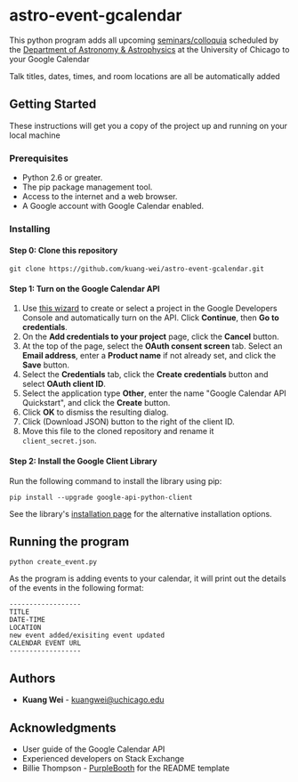 # astro-event-gcalendar

This python program adds all upcoming [seminars/colloquia](http://astro.uchicago.edu/events/index.php) scheduled by the [Department of Astronomy & Astrophysics](http://astro.uchicago.edu) at the University of Chicago to your Google Calendar

Talk titles, dates, times, and room locations are all be automatically added

## Getting Started

These instructions will get you a copy of the project up and running on your local machine

### Prerequisites

* Python 2.6 or greater.
* The pip package management tool.
* Access to the internet and a web browser.
* A Google account with Google Calendar enabled.

### Installing

#### Step 0: Clone this repository
```
git clone https://github.com/kuang-wei/astro-event-gcalendar.git
```

#### Step 1: Turn on the Google Calendar API
1. Use [this wizard](https://console.developers.google.com/start/api?id=calendar) to create or select a project in the Google Developers Console and automatically turn on the API. Click **Continue**, then **Go to credentials**.
2. On the **Add credentials to your project** page, click the **Cancel** button.
3. At the top of the page, select the **OAuth consent screen** tab. Select an **Email address**, enter a **Product name** if not already set, and click the **Save** button.
4. Select the **Credentials** tab, click the **Create credentials** button and select **OAuth client ID**.
5. Select the application type **Other**, enter the name "Google Calendar API Quickstart", and click the **Create** button.
6. Click **OK** to dismiss the resulting dialog.
7. Click (Download JSON) button to the right of the client ID.
8. Move this file to the cloned repository and rename it `client_secret.json`.

#### Step 2: Install the Google Client Library
Run the following command to install the library using pip:
```
pip install --upgrade google-api-python-client
```
See the library's [installation page](https://developers.google.com/api-client-library/python/start/installation) for the alternative installation options.


## Running the program

```
python create_event.py
```
As the program is adding events to your calendar, it will print out the details of the events in the following format:

```
------------------
TITLE
DATE-TIME
LOCATION
new event added/exisiting event updated
CALENDAR EVENT URL
------------------
```

## Authors

* **Kuang Wei** - <kuangwei@uchicago.edu>

## Acknowledgments

* User guide of the Google Calendar API
* Experienced developers on Stack Exchange
* Billie Thompson - [PurpleBooth](https://github.com/PurpleBooth) for the README template